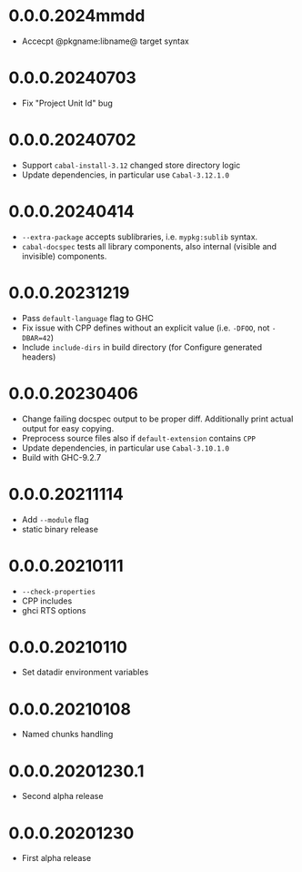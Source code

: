 # 0.0.0.2024mmdd

- Accecpt @pkgname:libname@ target syntax

# 0.0.0.20240703

- Fix "Project Unit Id" bug

# 0.0.0.20240702

- Support `cabal-install-3.12` changed store directory logic
- Update dependencies, in particular use `Cabal-3.12.1.0`

# 0.0.0.20240414

- `--extra-package` accepts sublibraries, i.e. `mypkg:sublib` syntax.
- `cabal-docspec` tests all library components, also internal (visible and invisible) components.

# 0.0.0.20231219

- Pass `default-language` flag to GHC
- Fix issue with CPP defines without an explicit value (i.e. `-DFOO`, not `-DBAR=42`)
- Include `include-dirs` in build directory (for Configure generated headers)

# 0.0.0.20230406

- Change failing docspec output to be proper diff.
  Additionally print actual output for easy copying.
- Preprocess source files also if `default-extension` contains `CPP`
- Update dependencies, in particular use `Cabal-3.10.1.0`
- Build with GHC-9.2.7

# 0.0.0.20211114

- Add `--module` flag
- static binary release

# 0.0.0.20210111

- `--check-properties`
- CPP includes
- ghci RTS options

# 0.0.0.20210110

- Set datadir environment variables

# 0.0.0.20210108

- Named chunks handling

# 0.0.0.20201230.1

- Second alpha release

# 0.0.0.20201230

- First alpha release

